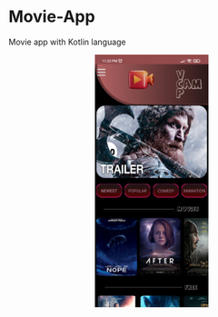 # Movie-App
Movie app with Kotlin language
<div align = center>
  <img src = "https://github.com/MahdiOSS/Movie-App/blob/main/filimo.jpg" width =200></img>
</div>
